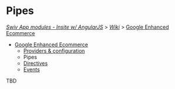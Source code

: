 # Pipes
[_Swiv App modules - Insite w/ AngularJS_](../../) > [_Wiki_](../) > [Google Enhanced Ecommerce](readme.md)

- [Google Enhanced Ecommerce](readme.md)
    - [Providers & configuration](providers.md)
    - Pipes
    - [Directives](directives.md)
    - [Events](events.md)

TBD